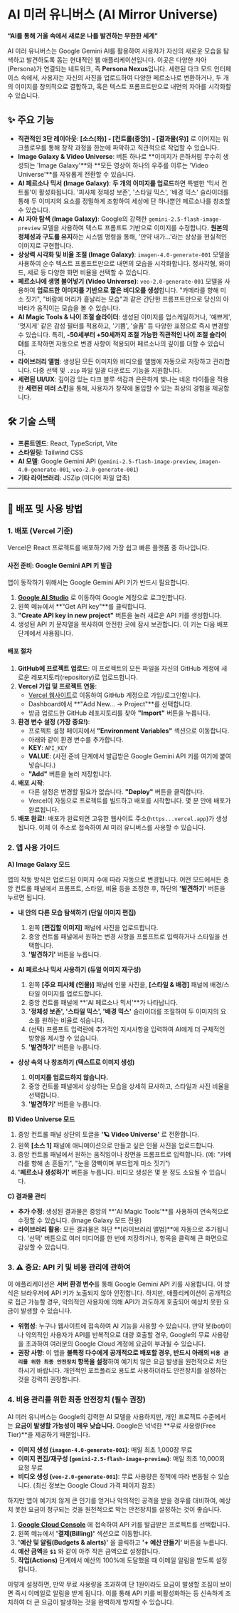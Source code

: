 # AI 미러 유니버스 (AI Mirror Universe)

**“AI를 통해 거울 속에서 새로운 나를 발견하는 무한한 세계”**

AI 미러 유니버스는 Google Gemini AI를 활용하여 사용자가 자신의 새로운 모습을 탐색하고 발견하도록 돕는 현대적인 웹 애플리케이션입니다. 이곳은 다양한 자아(Persona)가 연결되는 네트워크, 즉 **Persona Nexus**입니다. 세련된 다크 모드 인터페이스 속에서, 사용자는 자신의 사진을 업로드하여 다양한 페르소나로 변환하거나, 두 개의 이미지를 창의적으로 결합하고, 혹은 텍스트 프롬프트만으로 내면의 자아를 시각화할 수 있습니다.

## ✨ 주요 기능

- **직관적인 3단 레이아웃**: **[소스(좌)] - [컨트롤(중앙)] - [결과물(우)]** 로 이어지는 워크플로우를 통해 창작 과정을 한눈에 파악하고 직관적으로 작업할 수 있습니다.
- **Image Galaxy & Video Universe**: 버튼 하나로 **이미지가 은하처럼 무수히 생성되는 'Image Galaxy'**와 **모든 영상이 하나의 우주를 이루는 'Video Universe'**를 자유롭게 전환할 수 있습니다.
- **AI 페르소나 믹서 (Image Galaxy)**: **두 개의 이미지를 업로드**하면 특별한 '믹서 컨트롤'이 활성화됩니다. '피사체 정체성 보존', '스타일 믹스', '배경 믹스' 슬라이더를 통해 두 이미지의 요소를 정밀하게 조합하여 세상에 단 하나뿐인 페르소나를 창조할 수 있습니다.
- **AI 자아 탐색 (Image Galaxy)**: Google의 강력한 `gemini-2.5-flash-image-preview` 모델을 사용하여 텍스트 프롬프트 기반으로 이미지를 수정합니다. **원본의 정체성과 구도를 유지**하는 시스템 명령을 통해, '만약 내가...'라는 상상을 현실적인 이미지로 구현합니다.
- **상상력 시각화 및 비율 조절 (Image Galaxy)**: `imagen-4.0-generate-001` 모델을 사용하여 순수 텍스트 프롬프트만으로 내면의 모습을 시각화합니다. 정사각형, 와이드, 세로 등 다양한 화면 비율을 선택할 수 있습니다.
- **페르소나에 생명 불어넣기 (Video Universe)**: `veo-2.0-generate-001` 모델을 사용하여 **업로드한 이미지를 기반으로 짧은 비디오를 생성**합니다. "카메라를 향해 미소 짓기", "바람에 머리가 흩날리는 모습"과 같은 간단한 프롬프트만으로 당신의 아바타가 움직이는 모습을 볼 수 있습니다.
- **AI Magic Tools & 나이 조절 슬라이더**: 생성된 이미지를 업스케일하거나, '예쁘게', '멋지게' 같은 감성 필터를 적용하고, '기쁨', '슬픔' 등 다양한 표정으로 즉시 변경할 수 있습니다. 특히, **-50세부터 +50세까지 조절 가능한 직관적인 나이 조절 슬라이더**를 조작하면 자동으로 변경 사항이 적용되어 페르소나의 깊이를 더할 수 있습니다.
- **라이브러리 앨범**: 생성된 모든 이미지와 비디오를 앨범에 자동으로 저장하고 관리합니다. 다중 선택 및 `.zip` 파일 일괄 다운로드 기능을 지원합니다.
- **세련된 UI/UX**: 깊이감 있는 다크 블루 색감과 은은하게 빛나는 네온 타이틀을 적용한 **세련된 미러 스킨**을 통해, 사용자가 창작에 몰입할 수 있는 최상의 경험을 제공합니다.

## 🛠️ 기술 스택

- **프론트엔드**: React, TypeScript, Vite
- **스타일링**: Tailwind CSS
- **AI 모델**: Google Gemini API (`gemini-2.5-flash-image-preview`, `imagen-4.0-generate-001`, `veo-2.0-generate-001`)
- **기타 라이브러리**: JSZip (미디어 파일 압축)

---

## 🚀 배포 및 사용 방법

### 1. 배포 (Vercel 기준)

Vercel은 React 프로젝트를 배포하기에 가장 쉽고 빠른 플랫폼 중 하나입니다.

#### 사전 준비: Google Gemini API 키 발급

앱이 동작하기 위해서는 Google Gemini API 키가 반드시 필요합니다.

1.  **[Google AI Studio](https://aistudio.google.com/)** 로 이동하여 Google 계정으로 로그인합니다.
2.  왼쪽 메뉴에서 **"Get API key"**를 클릭합니다.
3.  **"Create API key in new project"** 버튼을 눌러 새로운 API 키를 생성합니다.
4.  생성된 API 키 문자열을 복사하여 안전한 곳에 잠시 보관합니다. 이 키는 다음 배포 단계에서 사용됩니다.

#### 배포 절차

1.  **GitHub에 프로젝트 업로드**: 이 프로젝트의 모든 파일을 자신의 GitHub 계정에 새로운 레포지토리(repository)로 업로드합니다.
2.  **Vercel 가입 및 프로젝트 연동**:
    -   [Vercel 웹사이트](https://vercel.com/)로 이동하여 GitHub 계정으로 가입/로그인합니다.
    -   Dashboard에서 **"Add New... -> Project"**를 선택합니다.
    -   방금 업로드한 GitHub 레포지토리를 찾아 **"Import"** 버튼을 누릅니다.
3.  **환경 변수 설정 (가장 중요!)**:
    -   프로젝트 설정 페이지에서 **"Environment Variables"** 섹션으로 이동합니다.
    -   아래와 같이 환경 변수를 추가합니다.
      -   **KEY**: `API_KEY`
      -   **VALUE**: (사전 준비 단계에서 발급받은 Google Gemini API 키를 여기에 붙여넣습니다.)
    -   **"Add"** 버튼을 눌러 저장합니다.
4.  **배포 시작**:
    -   다른 설정은 변경할 필요가 없습니다. **"Deploy"** 버튼을 클릭합니다.
    -   Vercel이 자동으로 프로젝트를 빌드하고 배포를 시작합니다. 몇 분 안에 배포가 완료됩니다.
5.  **배포 완료!**: 배포가 완료되면 고유한 웹사이트 주소(`https...vercel.app`)가 생성됩니다. 이제 이 주소로 접속하여 AI 미러 유니버스를 사용할 수 있습니다.

### 2. 앱 사용 가이드

**A) Image Galaxy 모드**

앱의 작동 방식은 업로드된 이미지 수에 따라 자동으로 변경됩니다. 어떤 모드에서든 중앙 컨트롤 패널에서 프롬프트, 스타일, 비율 등을 조정한 후, 하단의 **'발견하기'** 버튼을 누르면 됩니다.

-   **내 안의 다른 모습 탐색하기 (단일 이미지 편집)**
    1.  왼쪽 **[편집할 이미지]** 패널에 사진을 업로드합니다.
    2.  중앙 컨트롤 패널에서 원하는 변경 사항을 프롬프트로 입력하거나 스타일을 선택합니다.
    3.  **'발견하기'** 버튼을 누릅니다.

-   **AI 페르소나 믹서 사용하기 (듀얼 이미지 재구성)**
    1. 왼쪽 **[주요 피사체 (인물)]** 패널에 인물 사진을, **[스타일 & 배경]** 패널에 배경/스타일 이미지를 업로드합니다.
    2. 중앙 컨트롤 패널에 **'AI 페르소나 믹서'**가 나타납니다.
    3. **'정체성 보존', '스타일 믹스', '배경 믹스'** 슬라이더를 조절하여 두 이미지의 요소를 원하는 비율로 섞습니다.
    4. (선택) 프롬프트 입력란에 추가적인 지시사항을 입력하여 AI에게 더 구체적인 방향을 제시할 수 있습니다.
    5. **'발견하기'** 버튼을 누릅니다.

-   **상상 속의 나 창조하기 (텍스트로 이미지 생성)**
    1. **이미지를 업로드하지 않습니다.**
    2. 중앙 컨트롤 패널에서 상상하는 모습을 상세히 묘사하고, 스타일과 사진 비율을 선택합니다.
    3. **'발견하기'** 버튼을 누릅니다.

**B) Video Universe 모드**

1. 중앙 컨트롤 패널 상단의 토글을 **'🪐 Video Universe'** 로 전환합니다.
2. 왼쪽 **[소스 1]** 패널에 애니메이션으로 만들고 싶은 인물 사진을 업로드합니다.
3. 중앙 컨트롤 패널에서 원하는 움직임이나 장면을 프롬프트로 입력합니다. (예: "카메라를 향해 손 흔들기", "눈을 깜빡이며 부드럽게 미소 짓기")
4. **'페르소나 생성하기'** 버튼을 누릅니다. 비디오 생성은 몇 분 정도 소요될 수 있습니다.

**C) 결과물 관리**
- **추가 수정**: 생성된 결과물은 중앙의 **'AI Magic Tools'**를 사용하여 연속적으로 수정할 수 있습니다. (Image Galaxy 모드 전용)
- **라이브러리 활용**: 모든 결과물은 하단 **[라이브러리 앨범]**에 자동으로 추가됩니다. '선택' 버튼으로 여러 미디어를 한 번에 저장하거나, 항목을 클릭해 큰 화면으로 감상할 수 있습니다.

### 3. ⚠️ 중요: API 키 및 비용 관리에 관하여

이 애플리케이션은 **서버 환경 변수**를 통해 Google Gemini API 키를 사용합니다. 이 방식은 브라우저에 API 키가 노출되지 않아 안전합니다. 하지만, 애플리케이션이 공개적으로 접근 가능할 경우, 악의적인 사용자에 의해 API가 과도하게 호출되어 예상치 못한 요금이 발생할 수 있습니다.

- **위험성**: 누구나 웹사이트에 접속하여 AI 기능을 사용할 수 있습니다. 만약 봇(bot)이나 악의적인 사용자가 API를 반복적으로 대량 호출할 경우, Google의 무료 사용량을 초과하여 여러분의 Google Cloud 계정에 요금이 부과될 수 있습니다.
- **권장 사항**: 이 앱을 **불특정 다수에게 공개적으로 배포할 경우, 반드시 아래의 `비용 관리를 위한 최종 안전장치` 항목을 설정**하여 예기치 않은 요금 발생을 원천적으로 차단하시기 바랍니다. 개인적인 포트폴리오 용도로 사용하더라도 안전장치를 설정하는 것을 강력히 권장합니다.


### 4. 비용 관리를 위한 최종 안전장치 (필수 권장)

AI 미러 유니버스는 Google의 강력한 AI 모델을 사용하지만, 개인 프로젝트 수준에서는 **요금이 발생할 가능성이 매우 낮습니다.** Google은 넉넉한 **무료 사용량(Free Tier)**을 제공하기 때문입니다.

-   **이미지 생성 (`imagen-4.0-generate-001`)**: 매일 최초 1,000장 무료
-   **이미지 편집/재구성 (`gemini-2.5-flash-image-preview`)**: 매일 최초 10,000회 요청 무료
-   **비디오 생성 (`veo-2.0-generate-001`)**: 무료 사용량은 정책에 따라 변동될 수 있습니다. (최신 정보는 Google Cloud 가격 페이지 참조)

하지만 앱이 예기치 않게 큰 인기를 얻거나 악의적인 공격을 받을 경우를 대비하여, 예상치 못한 요금이 청구되는 것을 원천적으로 막는 안전장치를 설정하는 것이 좋습니다.

1.  **[Google Cloud Console](https://console.cloud.google.com/)** 에 접속하여 API 키를 발급받은 프로젝트를 선택합니다.
2.  왼쪽 메뉴에서 **'결제(Billing)'** 섹션으로 이동합니다.
3.  **'예산 및 알림(Budgets & alerts)'** 을 클릭하고 **'+ 예산 만들기'** 버튼을 누릅니다.
4.  **예산 금액**을 **`$1`** 와 같이 아주 작은 금액으로 설정합니다.
5.  **작업(Actions)** 단계에서 예산의 100%에 도달했을 때 이메일 알림을 받도록 설정합니다.

이렇게 설정하면, 만약 무료 사용량을 초과하여 단 1원이라도 요금이 발생할 조짐이 보이면 즉시 이메일로 알림을 받게 됩니다. 이를 통해 API 키를 비활성화하는 등 신속하게 조치하여 더 큰 요금이 발생하는 것을 완벽하게 방지할 수 있습니다.